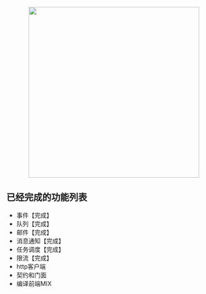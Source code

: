 <p align="center"><a href="https://laravel.com" target="_blank"><img src="https://raw.githubusercontent.com/laravel/art/master/logo-lockup/5%20SVG/2%20CMYK/1%20Full%20Color/laravel-logolockup-cmyk-red.svg" width="400"></a></p>

## 已经完成的功能列表

- 事件【完成】
- 队列【完成】
- 邮件【完成】
- 消息通知【完成】
- 任务调度【完成】
- 限流【完成】
- http客户端
- 契约和门面
- 编译前端MIX


